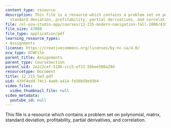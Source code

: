 ```yaml
---
content_type: resource
description: This file is a resource which contains a problem set on polynomial, matrix,
  standard deviation, profitability, partial derivatives, and correlation.
file: /ol-ocw-studio-app/courses/12-215-modern-navigation-fall-2006/439f4edd74c14aeba414fe50b59e93b4_12_215_hw3.pdf
file_size: 47888
file_type: application/pdf
learning_resource_types:
- Assignments
license: https://creativecommons.org/licenses/by-nc-sa/4.0/
ocw_type: OCWFile
parent_title: Assignments
parent_type: CourseSection
parent_uid: 2a2c2cef-5186-ccc5-e731-56bee588a29d
resourcetype: Document
title: 12_215_hw3.pdf
uid: 439f4edd-74c1-4aeb-a414-fe50b59e93b4
video_files:
  video_thumbnail_file: null
video_metadata:
  youtube_id: null
---
```

This file is a resource which contains a problem set on polynomial, matrix, standard deviation, profitability, partial derivatives, and correlation.